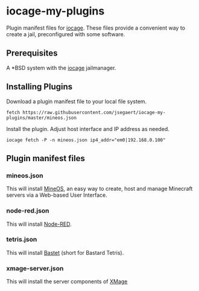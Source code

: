 # iocage-my-plugins
Plugin manifest files for [iocage](https://github.com/iocage/iocage).  These files provide a convenient way to create a jail, preconfigured with some software.

## Prerequisites
A \*BSD system with the [iocage](https://github.com/iocage/iocage) jailmanager.

## Installing Plugins
Download a plugin manifest file to your local file system.
```
fetch https://raw.githubusercontent.com/jsegaert/iocage-my-plugins/master/mineos.json
```
Install the plugin.  Adjust host interface and IP address as needed.
```
iocage fetch -P -n mineos.json ip4_addr="em0|192.168.0.100"
```

## Plugin manifest files
### mineos.json
This will install [MineOS](https://minecraft.codeemo.com/mineoswiki/index.php?title=MineOS-node_(pkg_add)), an easy way to create, host and manage Minecraft servers via a Web-based User Interface.
### node-red.json
This will install [Node-RED](https://nodered.org/).
### tetris.json
This will install [Bastet](http://fph.altervista.org/prog/bastet.html) (short for Bastard Tetris).
### xmage-server.json
This will install the server components of [XMage](http://xmage.de/) 

